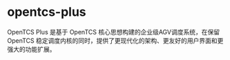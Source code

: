 # opentcs-plus
OpenTCS Plus 是基于 OpenTCS 核心思想构建的企业级AGV调度系统，在保留 OpenTCS 稳定调度内核的同时，提供了更现代化的架构、更友好的用户界面和更强大的功能扩展。
